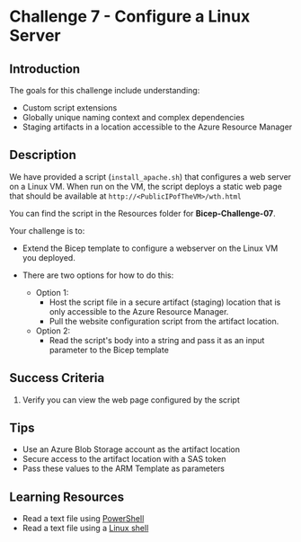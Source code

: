 # Challenge 7 - Configure a Linux Server


## Introduction

The goals for this challenge include understanding:
- Custom script extensions
- Globally unique naming context and complex dependencies
- Staging artifacts in a location accessible to the Azure Resource Manager

## Description

We have provided a script (`install_apache.sh`) that configures a web server on a Linux VM. When run on the VM, the script deploys a static web page that should be available at `http://<PublicIPofTheVM>/wth.html`

You can find the script in the Resources folder for **Bicep-Challenge-07**.

Your challenge is to:

- Extend the Bicep template to configure a webserver on the Linux VM you deployed.
- There are two options for how to do this:
    
    - Option 1:
        - Host the script file in a secure artifact (staging) location that is only accessible to the Azure Resource Manager.
        - Pull the website configuration script from the artifact location.
    - Option 2:
        - Read the script's body into a string and pass it as an input parameter to the Bicep template

## Success Criteria

1. Verify you can view the web page configured by the script

## Tips

- Use an Azure Blob Storage account as the artifact location
- Secure access to the artifact location with a SAS token
- Pass these values to the ARM Template as parameters

## Learning Resources

- Read a text file using [PowerShell](https://docs.microsoft.com/en-us/powershell/module/microsoft.powershell.management/get-content?view=powershell-7.1)
- Read a text file using a [Linux shell](https://askubuntu.com/questions/261900/how-do-i-open-a-text-file-in-my-terminal)